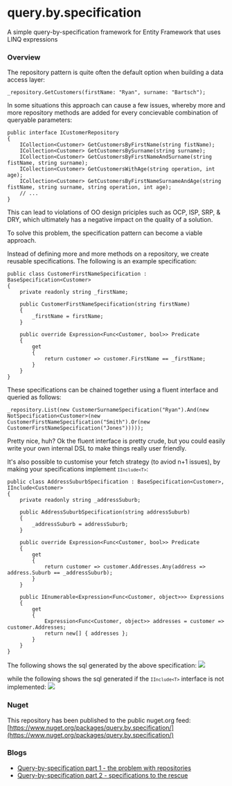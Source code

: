 # query.by.specification

A simple query-by-specification framework for Entity Framework that uses LINQ expressions

### Overview

The repository pattern is quite often the default option when building a data access layer:

    _repository.GetCustomers(firstName: "Ryan", surname: "Bartsch");

In some situations this approach can cause a few issues, whereby more and more repository methods are added for every concievable combination of queryable parameters:

    public interface ICustomerRepository
    {
        ICollection<Customer> GetCustomersByFirstName(string fistName);
        ICollection<Customer> GetCustomersBySurname(string surname);
        ICollection<Customer> GetCustomersByFirstNameAndSurname(string fistName, string surname);
        ICollection<Customer> GetCustomersWithAge(string operation, int age);
        ICollection<Customer> GetCustomersByFirstNameSurnameAndAge(string fistName, string surname, string operation, int age);
        // ...
    }

This can lead to violations of OO design priciples such as OCP, ISP, SRP, & DRY, which ultimately has a negative impact on the quality of a solution.

To solve this problem, the specification pattern can become a viable approach.

Instead of defining more and more methods on a repository, we create reusable specifications. The following is an example specification:

    public class CustomerFirstNameSpecification : BaseSpecification<Customer>
    {
        private readonly string _firstName;

        public CustomerFirstNameSpecification(string firstName)
        {
            _firstName = firstName;
        }

        public override Expression<Func<Customer, bool>> Predicate
        {
            get
            {
                return customer => customer.FirstName == _firstName;
            }
        }
    }

These specifications can be chained together using a fluent interface and queried as follows:

    _repository.List(new CustomerSurnameSpecification("Ryan").And(new NotSpecification<Customer>(new CustomerFirstNameSpecification("Smith").Or(new CustomerFirstNameSpecification("Jones")))));

Pretty nice, huh? Ok the fluent interface is pretty crude, but you could easily write your own internal DSL to make things really user friendly.

It's also possible to customise your fetch strategy (to aviod n+1 issues), by making your specifications implement <code lang="cs" linenumbers="off">`IInclude<T>`</code>:

    public class AddressSuburbSpecification : BaseSpecification<Customer>, IInclude<Customer>
    {
        private readonly string _addressSuburb;

        public AddressSuburbSpecification(string addressSuburb)
        {
            _addressSuburb = addressSuburb;
        }

        public override Expression<Func<Customer, bool>> Predicate
        {
            get
            {
                return customer => customer.Addresses.Any(address => address.Suburb == _addressSuburb);
            }
        }

        public IEnumerable<Expression<Func<Customer, object>>> Expressions
        {
            get
            {
                Expression<Func<Customer, object>> addresses = customer => customer.Addresses;
                return new[] { addresses };
            }
        }
    }

The following shows the sql generated by the above specification:
![](https://cloud.githubusercontent.com/assets/10783372/15242562/06e82d34-1936-11e6-978b-8b251ce7d157.png)

while the following shows the sql generated if the <code lang="cs" linenumbers="off">`IInclude<T>`</code> interface is not implemented:
![](https://cloud.githubusercontent.com/assets/10783372/15242563/06e874a6-1936-11e6-987d-b3aaffe3e272.png)

### Nuget

This repository has been published to the public nuget.org feed:
[https://www.nuget.org/packages/query.by.specification/](https://www.nuget.org/packages/query.by.specification/)

### Blogs

* [Query-by-specification part 1 - the problem with repositories](http://www.blog.ryanbartsch.com/2016/04/query-by-specification-part-1/)
* [Query-by-specification part 2 - specifications to the rescue](http://www.blog.ryanbartsch.com/2016/05/query-by-specification-part-2/)